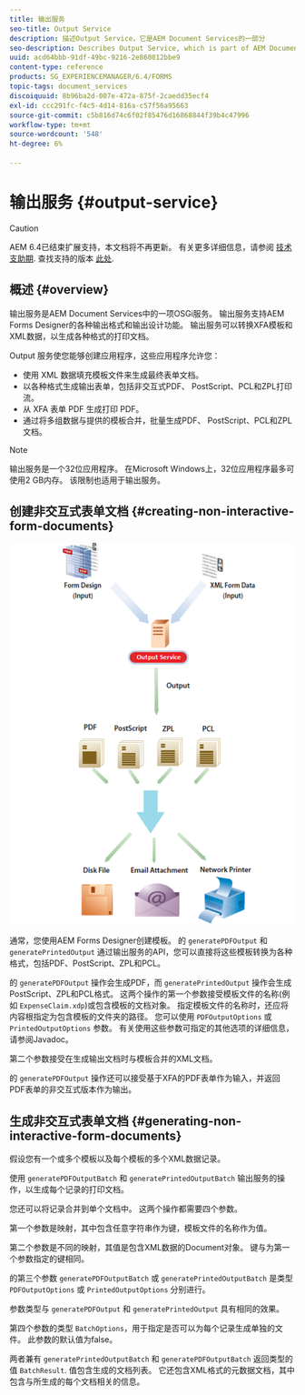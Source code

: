 ```yaml
---
title: 输出服务
seo-title: Output Service
description: 描述Output Service，它是AEM Document Services的一部分
seo-description: Describes Output Service, which is part of AEM Document Services
uuid: acd64bbb-91df-49bc-9216-2e860812bbe9
content-type: reference
products: SG_EXPERIENCEMANAGER/6.4/FORMS
topic-tags: document_services
discoiquuid: 8b96ba2d-007e-472a-875f-2caedd35ecf4
exl-id: ccc291fc-f4c5-4d14-816a-c57f56a95663
source-git-commit: c5b816d74c6f02f85476d16868844f39b4c47996
workflow-type: tm+mt
source-wordcount: '548'
ht-degree: 6%

---
```


# 输出服务 {#output-service}

>[!CAUTION]
>
>AEM 6.4已结束扩展支持，本文档将不再更新。 有关更多详细信息，请参阅 [技术支助期](https://helpx.adobe.com/cn/support/programs/eol-matrix.html). 查找支持的版本 [此处](https://experienceleague.adobe.com/docs/).

## 概述 {#overview}

输出服务是AEM Document Services中的一项OSGi服务。 输出服务支持AEM Forms Designer的各种输出格式和输出设计功能。 输出服务可以转换XFA模板和XML数据，以生成各种格式的打印文档。

Output 服务使您能够创建应用程序，这些应用程序允许您：

* 使用 XML 数据填充模板文件来生成最终表单文档。
* 以各种格式生成输出表单，包括非交互式PDF、 PostScript、PCL和ZPL打印流。
* 从 XFA 表单 PDF 生成打印 PDF。
* 通过将多组数据与提供的模板合并，批量生成PDF、 PostScript、PCL和ZPL文档。

>[!NOTE]
>
>输出服务是一个32位应用程序。 在Microsoft Windows上，32位应用程序最多可使用2 GB内存。 该限制也适用于输出服务。

## 创建非交互式表单文档 {#creating-non-interactive-form-documents}

![usingoutput_modified](assets/usingoutput_modified.png)

通常，您使用AEM Forms Designer创建模板。 的 `generatePDFOutput` 和 `generatePrintedOutput` 通过输出服务的API，您可以直接将这些模板转换为各种格式，包括PDF、PostScript、ZPL和PCL。

的 `generatePDFOutput` 操作会生成PDF，而 `generatePrintedOutput` 操作会生成PostScript、ZPL和PCL格式。 这两个操作的第一个参数接受模板文件的名称(例如 `ExpenseClaim.xdp`)或包含模板的文档对象。 指定模板文件的名称时，还应将内容根指定为包含模板的文件夹的路径。 您可以使用 `PDFOutputOptions` 或 `PrintedOutputOptions` 参数。 有关使用这些参数可指定的其他选项的详细信息，请参阅Javadoc。

第二个参数接受在生成输出文档时与模板合并的XML文档。

的 `generatePDFOutput` 操作还可以接受基于XFA的PDF表单作为输入，并返回PDF表单的非交互式版本作为输出。

## 生成非交互式表单文档 {#generating-non-interactive-form-documents}

假设您有一个或多个模板以及每个模板的多个XML数据记录。

使用 `generatePDFOutputBatch` 和 `generatePrintedOutputBatch` 输出服务的操作，以生成每个记录的打印文档。

您还可以将记录合并到单个文档中。 这两个操作都需要四个参数。

第一个参数是映射，其中包含任意字符串作为键，模板文件的名称作为值。

第二个参数是不同的映射，其值是包含XML数据的Document对象。 键与为第一个参数指定的键相同。

的第三个参数 `generatePDFOutputBatch` 或 `generatePrintedOutputBatch` 是类型 `PDFOutputOptions` 或 `PrintedOutputOptions` 分别进行。

参数类型与 `generatePDFOutput` 和 `generatePrintedOutput` 具有相同的效果。

第四个参数的类型 `BatchOptions`，用于指定是否可以为每个记录生成单独的文件。 此参数的默认值为false。

两者兼有 `generatePrintedOutputBatch` 和 `generatePDFOutputBatch` 返回类型的值 `BatchResult`. 值包含生成的文档列表。 它还包含XML格式的元数据文档，其中包含与所生成的每个文档相关的信息。
